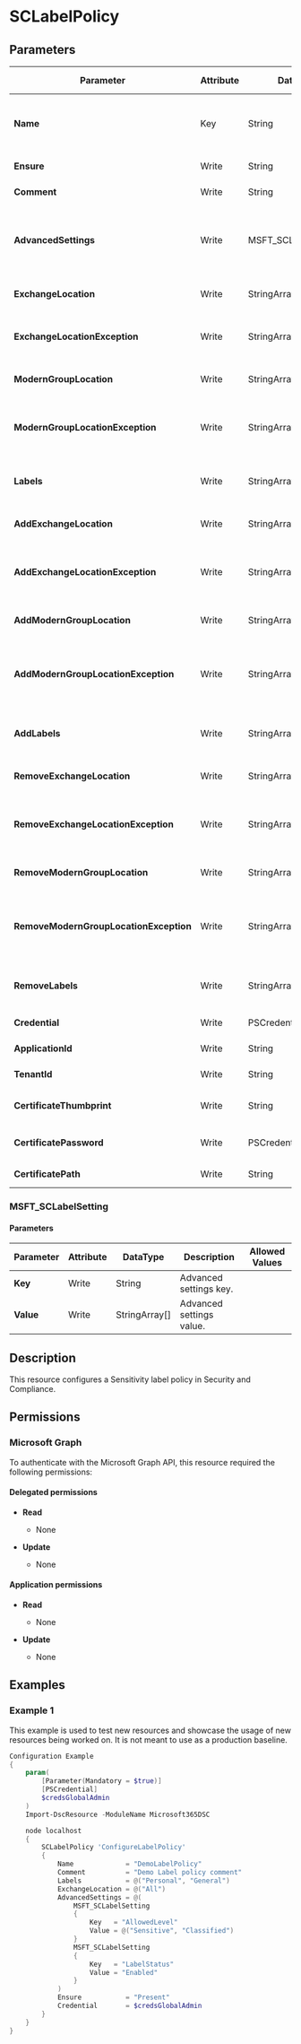 ﻿# SCLabelPolicy

## Parameters

| Parameter | Attribute | DataType | Description | Allowed Values |
| --- | --- | --- | --- | --- |
| **Name** | Key | String | The Name parameter specifies the unique name for the sensitivity label. The maximum length is 64 characters. If the value contains spaces, enclose the value in quotation marks. | |
| **Ensure** | Write | String | Specify if this label policy should exist or not. | `Present`, `Absent` |
| **Comment** | Write | String | The Comment parameter specifies an optional comment. | |
| **AdvancedSettings** | Write | MSFT_SCLabelSetting[] | The AdvancedSettings parameter enables client-specific features and capabilities on the sensitivity label. The settings that you configure with this parameter only affect apps that are designed for the setting. | |
| **ExchangeLocation** | Write | StringArray[] | The ExchangeLocation parameter specifies the mailboxes to include in the policy. | |
| **ExchangeLocationException** | Write | StringArray[] | The ExchangeLocationException parameter specifies the mailboxes to exclude when you use the value All for the ExchangeLocation parameter. | |
| **ModernGroupLocation** | Write | StringArray[] | The ModernGroupLocation parameter specifies the Microsoft 365 Groups to include in the policy. | |
| **ModernGroupLocationException** | Write | StringArray[] | The ModernGroupLocationException parameter specifies the Microsoft 365 Groups to exclude when you're using the value All for the ModernGroupLocation parameter. | |
| **Labels** | Write | StringArray[] | The Labels parameter specifies the sensitivity labels that are associated with the policy. You can use any value that uniquely identifies the label. | |
| **AddExchangeLocation** | Write | StringArray[] | The AddExchangeLocation parameter specifies the mailboxes to add in the existing policy. | |
| **AddExchangeLocationException** | Write | StringArray[] | The AddExchangeLocationException parameter specifies the mailboxes to add to exclusions when you use the value All for the ExchangeLocation parameter. | |
| **AddModernGroupLocation** | Write | StringArray[] | The AddModernGroupLocation parameter specifies the Microsoft 365 Groups to add to include the policy. | |
| **AddModernGroupLocationException** | Write | StringArray[] | The AddModernGroupLocationException parameter specifies the Microsoft 365 Groups to add to exclusions when you're using the value All for the ModernGroupLocation parameter. | |
| **AddLabels** | Write | StringArray[] | The AddLabels parameter specifies the sensitivity labels to add to the policy. You can use any value that uniquely identifies the label. | |
| **RemoveExchangeLocation** | Write | StringArray[] | The RemoveExchangeLocation parameter specifies the mailboxes to remove from the policy. | |
| **RemoveExchangeLocationException** | Write | StringArray[] | The RemoveExchangeLocationException parameter specifies the mailboxes to remove when you use the value All for the ExchangeLocation parameter. | |
| **RemoveModernGroupLocation** | Write | StringArray[] | The RemoveModernGroupLocation parameter specifies the Microsoft 365 Groups to remove from the policy. | |
| **RemoveModernGroupLocationException** | Write | StringArray[] | The RemoveModernGroupLocationException parameter specifies the Microsoft 365 Groups to remove from excluded values when you're using the value All for the ModernGroupLocation parameter. | |
| **RemoveLabels** | Write | StringArray[] | The RemoveLabels parameter specifies the sensitivity labels that are removed from the policy. You can use any value that uniquely identifies the label. | |
| **Credential** | Write | PSCredential | Credentials of the Exchange Global Admin | |
| **ApplicationId** | Write | String | Id of the Azure Active Directory application to authenticate with. | |
| **TenantId** | Write | String | Id of the Azure Active Directory tenant used for authentication. | |
| **CertificateThumbprint** | Write | String | Thumbprint of the Azure Active Directory application's authentication certificate to use for authentication. | |
| **CertificatePassword** | Write | PSCredential | Username can be made up to anything but password will be used for CertificatePassword | |
| **CertificatePath** | Write | String | Path to certificate used in service principal usually a PFX file. | |

### MSFT_SCLabelSetting

#### Parameters

| Parameter | Attribute | DataType | Description | Allowed Values |
| --- | --- | --- | --- | --- |
| **Key** | Write | String | Advanced settings key. | |
| **Value** | Write | StringArray[] | Advanced settings value. | |

## Description

This resource configures a Sensitivity label policy in Security and Compliance.

## Permissions

### Microsoft Graph

To authenticate with the Microsoft Graph API, this resource required the following permissions:

#### Delegated permissions

- **Read**

    - None

- **Update**

    - None

#### Application permissions

- **Read**

    - None

- **Update**

    - None

## Examples

### Example 1

This example is used to test new resources and showcase the usage of new resources being worked on.
It is not meant to use as a production baseline.

```powershell
Configuration Example
{
    param(
        [Parameter(Mandatory = $true)]
        [PSCredential]
        $credsGlobalAdmin
    )
    Import-DscResource -ModuleName Microsoft365DSC

    node localhost
    {
        SCLabelPolicy 'ConfigureLabelPolicy'
        {
            Name             = "DemoLabelPolicy"
            Comment          = "Demo Label policy comment"
            Labels           = @("Personal", "General")
            ExchangeLocation = @("All")
            AdvancedSettings = @(
                MSFT_SCLabelSetting
                {
                    Key   = "AllowedLevel"
                    Value = @("Sensitive", "Classified")
                }
                MSFT_SCLabelSetting
                {
                    Key   = "LabelStatus"
                    Value = "Enabled"
                }
            )
            Ensure           = "Present"
            Credential       = $credsGlobalAdmin
        }
    }
}
```

